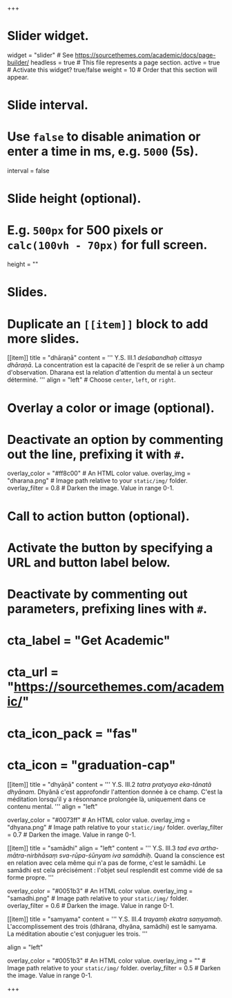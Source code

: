 +++
# Slider widget.
widget = "slider"  # See https://sourcethemes.com/academic/docs/page-builder/
headless = true  # This file represents a page section.
active = true # Activate this widget? true/false
weight = 10  # Order that this section will appear.

# Slide interval.
# Use `false` to disable animation or enter a time in ms, e.g. `5000` (5s).
interval = false

# Slide height (optional).
# E.g. `500px` for 500 pixels or `calc(100vh - 70px)` for full screen.
height = ""

# Slides.
# Duplicate an `[[item]]` block to add more slides.
[[item]]
  title = "dhāraṇā"
  content = '''
Y.S. III.1 _deśabandhaḥ cittasya dhāraṇā_.
La concentration est la capacité de l'esprit de se relier à un champ d'observation.
Dharana est la relation d'attention du mental à un secteur déterminé.
'''
  align = "left"  # Choose `center`, `left`, or `right`.

  # Overlay a color or image (optional).
  #   Deactivate an option by commenting out the line, prefixing it with `#`.
  overlay_color = "#ff8c00"  # An HTML color value.
  overlay_img = "dharana.png"  # Image path relative to your `static/img/` folder.
  overlay_filter = 0.8  # Darken the image. Value in range 0-1.

  # Call to action button (optional).
  #   Activate the button by specifying a URL and button label below.
  #   Deactivate by commenting out parameters, prefixing lines with `#`.
  # cta_label = "Get Academic"
  # cta_url = "https://sourcethemes.com/academic/"
  # cta_icon_pack = "fas"
  # cta_icon = "graduation-cap"

[[item]]
  title = "dhyāṇā"
  content = '''
Y.S. III.2 *tatra pratyaya eka-tānatā dhyānam*.
Dhyânâ c'est approfondir l'attention donnée à ce champ.
C'est la méditation lorsqu'il y a résonnance prolongée là, uniquement dans ce contenu mental.
'''
  align = "left"

  overlay_color = "#0073ff"  # An HTML color value.
  overlay_img = "dhyana.png"  # Image path relative to your `static/img/` folder.
  overlay_filter = 0.7  # Darken the image. Value in range 0-1.

[[item]]
  title = "samādhi"
  align = "left"
  content = '''
Y.S. III.3 *tad eva artha-mātra-nirbhāsaṃ sva-rūpa-śūnyam iva samādhiḥ*.
Quand la conscience est en relation avec cela même qui n'a pas de forme, c'est le samâdhi.
Le samâdhi est cela précisément : l'objet seul resplendit est comme vidé de sa forme propre.
'''

  overlay_color = "#0051b3"  # An HTML color value.
  overlay_img = "samadhi.png"  # Image path relative to your `static/img/` folder.
  overlay_filter = 0.6  # Darken the image. Value in range 0-1.

[[item]]
  title = "samyama"
  content = '''
Y.S. III.4 *trayamḥ ekatra saṃyamaḥ*.
L'accomplissement des trois (dhârana, dhyâna, samâdhi) est le samyama.
La méditation aboutie c'est conjuguer les trois.
'''

  align = "left"

  overlay_color = "#0051b3"  # An HTML color value.
  overlay_img = ""  # Image path relative to your `static/img/` folder.
  overlay_filter = 0.5  # Darken the image. Value in range 0-1.

+++
